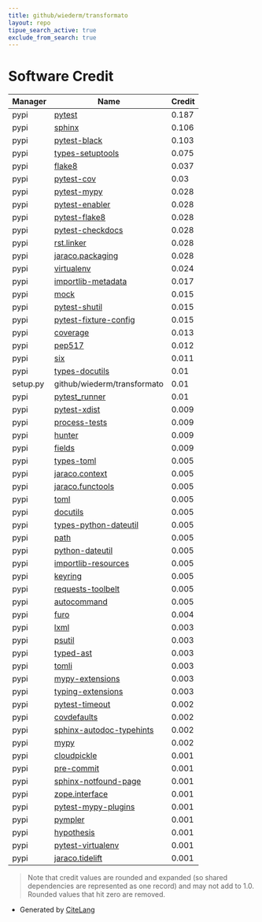 ```yaml
---
title: github/wiederm/transformato
layout: repo
tipue_search_active: true
exclude_from_search: true
---
```

# Software Credit

|Manager|Name|Credit|
|-------|----|------|
|pypi|[pytest](https://docs.pytest.org/en/latest/)|0.187|
|pypi|[sphinx](https://www.sphinx-doc.org/)|0.106|
|pypi|[pytest-black](https://github.com/shopkeep/pytest-black)|0.103|
|pypi|[types-setuptools](https://github.com/python/typeshed)|0.075|
|pypi|[flake8](https://pypi.org/project/flake8)|0.037|
|pypi|[pytest-cov](https://github.com/pytest-dev/pytest-cov)|0.03|
|pypi|[pytest-mypy](https://github.com/dbader/pytest-mypy)|0.028|
|pypi|[pytest-enabler](https://github.com/jaraco/pytest-enabler)|0.028|
|pypi|[pytest-flake8](https://github.com/tholo/pytest-flake8)|0.028|
|pypi|[pytest-checkdocs](https://github.com/jaraco/pytest-checkdocs)|0.028|
|pypi|[rst.linker](https://github.com/jaraco/rst.linker)|0.028|
|pypi|[jaraco.packaging](https://github.com/jaraco/jaraco.packaging)|0.028|
|pypi|[virtualenv](https://virtualenv.pypa.io/)|0.024|
|pypi|[importlib-metadata](https://pypi.org/project/importlib-metadata)|0.017|
|pypi|[mock](http://mock.readthedocs.org/en/latest/)|0.015|
|pypi|[pytest-shutil](https://pypi.org/project/pytest-shutil)|0.015|
|pypi|[pytest-fixture-config](https://pypi.org/project/pytest-fixture-config)|0.015|
|pypi|[coverage](https://pypi.org/project/coverage)|0.013|
|pypi|[pep517](https://pypi.org/project/pep517)|0.012|
|pypi|[six](https://pypi.org/project/six)|0.011|
|pypi|[types-docutils](https://pypi.org/project/types-docutils)|0.01|
|setup.py|github/wiederm/transformato|0.01|
|pypi|[pytest_runner](https://github.com/pytest-dev/pytest-runner/)|0.01|
|pypi|[pytest-xdist](https://pypi.org/project/pytest-xdist)|0.009|
|pypi|[process-tests](https://pypi.org/project/process-tests)|0.009|
|pypi|[hunter](https://pypi.org/project/hunter)|0.009|
|pypi|[fields](https://pypi.org/project/fields)|0.009|
|pypi|[types-toml](https://pypi.org/project/types-toml)|0.005|
|pypi|[jaraco.context](https://pypi.org/project/jaraco.context)|0.005|
|pypi|[jaraco.functools](https://pypi.org/project/jaraco.functools)|0.005|
|pypi|[toml](https://pypi.org/project/toml)|0.005|
|pypi|[docutils](https://pypi.org/project/docutils)|0.005|
|pypi|[types-python-dateutil](https://pypi.org/project/types-python-dateutil)|0.005|
|pypi|[path](https://pypi.org/project/path)|0.005|
|pypi|[python-dateutil](https://pypi.org/project/python-dateutil)|0.005|
|pypi|[importlib-resources](https://pypi.org/project/importlib-resources)|0.005|
|pypi|[keyring](https://pypi.org/project/keyring)|0.005|
|pypi|[requests-toolbelt](https://pypi.org/project/requests-toolbelt)|0.005|
|pypi|[autocommand](https://pypi.org/project/autocommand)|0.005|
|pypi|[furo](https://pypi.org/project/furo)|0.004|
|pypi|[lxml](https://pypi.org/project/lxml)|0.003|
|pypi|[psutil](https://pypi.org/project/psutil)|0.003|
|pypi|[typed-ast](https://pypi.org/project/typed-ast)|0.003|
|pypi|[tomli](https://pypi.org/project/tomli)|0.003|
|pypi|[mypy-extensions](https://pypi.org/project/mypy-extensions)|0.003|
|pypi|[typing-extensions](https://pypi.org/project/typing-extensions)|0.003|
|pypi|[pytest-timeout](https://pypi.org/project/pytest-timeout)|0.002|
|pypi|[covdefaults](https://pypi.org/project/covdefaults)|0.002|
|pypi|[sphinx-autodoc-typehints](https://pypi.org/project/sphinx-autodoc-typehints)|0.002|
|pypi|[mypy](http://www.mypy-lang.org/)|0.002|
|pypi|[cloudpickle](https://pypi.org/project/cloudpickle)|0.001|
|pypi|[pre-commit](https://pypi.org/project/pre-commit)|0.001|
|pypi|[sphinx-notfound-page](https://pypi.org/project/sphinx-notfound-page)|0.001|
|pypi|[zope.interface](https://pypi.org/project/zope.interface)|0.001|
|pypi|[pytest-mypy-plugins](https://pypi.org/project/pytest-mypy-plugins)|0.001|
|pypi|[pympler](https://pypi.org/project/pympler)|0.001|
|pypi|[hypothesis](https://pypi.org/project/hypothesis)|0.001|
|pypi|[pytest-virtualenv](https://github.com/manahl/pytest-plugins)|0.001|
|pypi|[jaraco.tidelift](https://github.com/jaraco/jaraco.tidelift)|0.001|


> Note that credit values are rounded and expanded (so shared dependencies are represented as one record) and may not add to 1.0. Rounded values that hit zero are removed.


- Generated by [CiteLang](https://github.com/vsoch/citelang)
